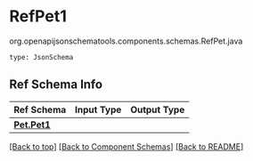 # RefPet1
org.openapijsonschematools.components.schemas.RefPet.java
```
type: JsonSchema
```

## Ref Schema Info
Ref Schema | Input Type | Output Type
---------- | ---------- | -----------
[**Pet.Pet1**](../../components/schemas/Pet.md) |  | 

[[Back to top]](#top) [[Back to Component Schemas]](../../../README.md#Component-Schemas) [[Back to README]](../../../README.md)
